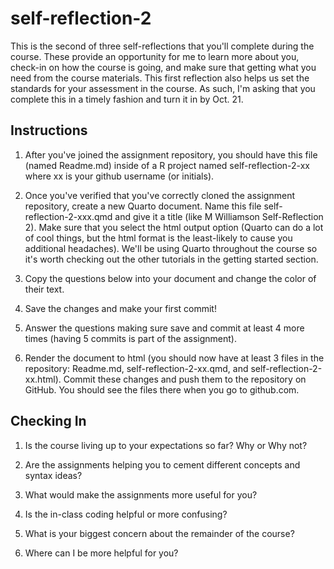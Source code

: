 # self-reflection-2

This is the second of three self-reflections that you'll complete during the course. These provide an opportunity for me to learn more about you, check-in on how the course is going, and make sure that getting what you need from the course materials. This first reflection also helps us set the standards for your assessment in the course. As such, I'm asking that you complete this in a timely fashion and turn it in by Oct. 21.

## Instructions
1. After you've joined the assignment repository, you should have this file (named Readme.md) inside of a R project named self-reflection-2-xx where xx is your github username (or initials).

2. Once you've verified that you've correctly cloned the assignment repository, create a new Quarto document. Name this file self-reflection-2-xxx.qmd and give it a title (like M Williamson Self-Reflection 2). Make sure that you select the html output option (Quarto can do a lot of cool things, but the html format is the least-likely to cause you additional headaches). We'll be using Quarto throughout the course so it's worth checking out the other tutorials in the getting started section.

3. Copy the questions below into your document and change the color of their text.

4. Save the changes and make your first commit!

5. Answer the questions making sure save and commit at least 4 more times (having 5 commits is part of the assignment).

6. Render the document to html (you should now have at least 3 files in the repository: Readme.md, self-reflection-2-xx.qmd, and self-reflection-2-xx.html). Commit these changes and push them to the repository on GitHub. You should see the files there when you go to github.com.

## Checking In

1. Is the course living up to your expectations so far? Why or Why not?

2. Are the assignments helping you to cement different concepts and syntax ideas?

3. What would make the assignments more useful for you?

4. Is the in-class coding helpful or more confusing?

5. What is your biggest concern about the remainder of the course?

6. Where can I be more helpful for you?

